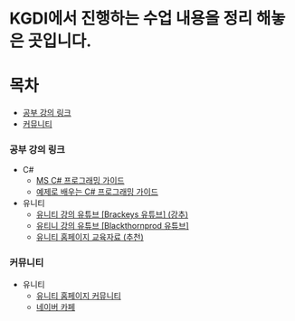 KGDI에서 진행하는 수업 내용을 정리 해놓은 곳입니다.
========================================
# 목차
* [공부 강의 링크](#공부-강의-링크)
* [커뮤니티](#커뮤니티)

### 공부 강의 링크
* C#
  - [MS C# 프로그래밍 가이드](https://docs.microsoft.com/ko-kr/dotnet/csharp/programming-guide/)
  - [예제로 배우는 C# 프로그래밍 가이드](http://www.csharpstudy.com/Default.aspx)
* 유니티
  - [유니티 강의 유튜브 [Brackeys 유튜브] (강추)](https://www.youtube.com/channel/UCYbK_tjZ2OrIZFBvU6CCMiA)
  - [유티니 강의 유튜브 [Blackthornprod 유튜브]](https://www.youtube.com/channel/UC9Z1XWw1kmnvOOFsj6Bzy2g)
  - [유니티 홈페이지 교육자료 (추천)](https://unity3d.com/kr/learn)


### 커뮤니티
* 유니티
  - [유니티 홈페이지 커뮤니티](https://unity3d.com/kr/community/korea)
  - [네이버 카페](http://cafe.naver.com/unityhub)
